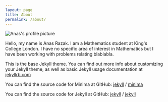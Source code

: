 ```yaml
---
layout: page
title: About
permalink: /about/
---
```


![Anas's profile picture](images\profile-picture.jpeg)

Hello, my name is Anas Razak. I am a Mathematics student at King's College London. I have no specific area of interest in Mathematics but I have been working with problems relating blablabla.

This is the base Jekyll theme. You can find out more info about customizing your Jekyll theme, as well as basic Jekyll usage documentation at [jekyllrb.com](https://jekyllrb.com/)

You can find the source code for Minima at GitHub:
[jekyll][jekyll-organization] /
[minima](https://github.com/jekyll/minima)

You can find the source code for Jekyll at GitHub:
[jekyll][jekyll-organization] /
[jekyll](https://github.com/jekyll/jekyll)


[jekyll-organization]: https://github.com/jekyll
